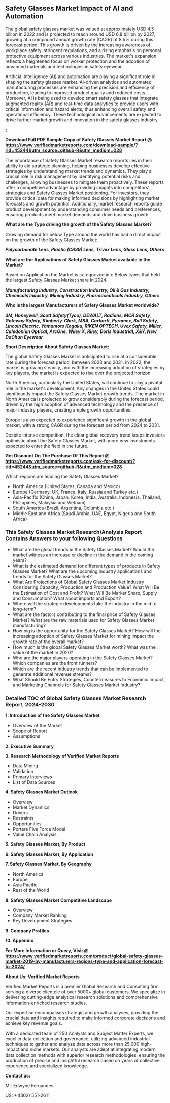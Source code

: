 <h2>Safety Glasses Market Impact of AI and Automation</h2><p>The global safety glasses market was valued at approximately USD 4.5 billion in 2022 and is projected to reach around USD 6.8 billion by 2027, growing at a compound annual growth rate (CAGR) of 8.5% during this forecast period. This growth is driven by the increasing awareness of workplace safety, stringent regulations, and a rising emphasis on personal protective equipment across various industries. The market's expansion reflects a heightened focus on worker protection and the adoption of advanced materials and technologies in safety eyewear.</p><p>Artificial Intelligence (AI) and automation are playing a significant role in shaping the safety glasses market. AI-driven analytics and automated manufacturing processes are enhancing the precision and efficiency of production, leading to improved product quality and reduced costs. Moreover, AI is being used to develop smart safety glasses that integrate augmented reality (AR) and real-time data analytics to provide users with critical information and hazard alerts, thus enhancing overall safety and operational efficiency. These technological advancements are expected to drive further market growth and innovation in the safety glasses industry.</p>t</p><p id="" class=""><strong>Download Full PDF Sample Copy of Safety Glasses Market Report @ <a href="https://www.verifiedmarketreports.com/download-sample/?rid=45244&utm_source=github-R&utm_medium=028" target="_blank">https://www.verifiedmarketreports.com/download-sample/?rid=45244&utm_source=github-R&utm_medium=028</a></strong></p><p>The importance of&nbsp;Safety Glasses Market research reports lies in their ability to aid strategic planning, helping businesses develop effective strategies by understanding market trends and dynamics. They play a crucial role in risk management by identifying potential risks and challenges, allowing businesses to mitigate them proactively. These reports offer a competitive advantage by providing insights into competitors' strategies and Safety Glasses Market positioning. For investors, they provide critical data for making informed decisions by highlighting market forecasts and growth potential. Additionally, market research reports guide product development by understanding consumer needs and preferences, ensuring products meet market demands and drive business growth.</p><p><strong>What are the&nbsp;Type driving the growth of the Safety Glasses Market?</strong></p><p id="" class="">Growing demand for below Type around the world has had a direct impact on the growth of the Safety Glasses Market:</p><em><strong>Polycarbonate Lens, Plastic (CR39) Lens, Trivex Lens, Glass Lens, Others</strong></em></p><strong>What are the&nbsp;Applications&nbsp;of Safety Glasses Market available in the Market?</strong></p><p id="" class="">Based on Application the Market is categorized into Below types that held the largest Safety Glasses Market share In 2024.</p><em><strong>Manufacturing Industry, Construction Industry, Oil & Gas Industry, Chemicals Industry, Mining Industry, Pharmaceuticals Industry, Others</strong></em></p><strong>Who is the largest Manufacturers of Safety Glasses Market worldwide?</strong></p><p><em><strong>3M, Honeywell, Scott Safety(Tyco), DEWALT, Radians, MCR Safety, Gateway Safety, Kimberly-Clark, MSA, Carhartt, Pyramex, Boll Safety, Lincoln Electric, Yamamoto Kogaku, RIKEN OPTECH, Uvex Safety, Miller, Caledonian Optical, ArcOne, Wiley X, Riley, Doris Industrial, X&Y, New DaChun Eyewear</strong></em></p><p id="" class=""><strong>Short Description About Safety Glasses Market:</strong></p><p>The global Safety Glasses Market is anticipated to rise at a considerable rate during the forecast period, between 2023 and 2031. In 2022, the market is growing steadily, and with the increasing adoption of strategies by key players, the market is expected to rise over the projected horizon.</p><p>North America, particularly the United States, will continue to play a pivotal role in the market's development. Any changes in the United States could significantly impact the Safety Glasses Market growth trends. The market in North America is projected to grow considerably during the forecast period, driven by the high adoption of advanced technology and the presence of major industry players, creating ample growth opportunities.</p><p>Europe is also expected to experience significant growth in the global market, with a strong CAGR during the forecast period from 2024 to 2031.</p><p>Despite intense competition, the clear global recovery trend keeps investors optimistic about the Safety Glasses Market, with more new investments expected to enter the field in the future.</p><p id="" class=""><strong>Get Discount On The Purchase Of This Report @ <a href="https://www.verifiedmarketreports.com/ask-for-discount/?rid=45244&utm_source=github-R&utm_medium=028" target="_blank">https://www.verifiedmarketreports.com/ask-for-discount/?rid=45244&utm_source=github-R&utm_medium=028</a></strong></p>Which regions are leading the Safety Glasses Market?</p><ul><li>North America (United States, Canada and Mexico)</li><li>Europe (Germany, UK, France, Italy, Russia and Turkey etc.)</li><li>Asia-Pacific (China, Japan, Korea, India, Australia, Indonesia, Thailand, Philippines, Malaysia and Vietnam)</li><li>South America (Brazil, Argentina, Columbia etc.)</li><li>Middle East and Africa (Saudi Arabia, UAE, Egypt, Nigeria and South Africa)</li></ul><h3 id="" class="">This Safety Glasses Market Research/Analysis Report Contains Answers to your following Questions</h3><ul><li>What are the global trends in the Safety Glasses Market? Would the market witness an increase or decline in the demand in the coming years?</li><li>What is the estimated demand for different types of products in Safety Glasses Market? What are the upcoming industry applications and trends for the Safety Glasses Market?</li><li>What Are Projections of Global Safety Glasses Market Industry Considering Capacity, Production and Production Value? What Will Be the Estimation of Cost and Profit? What Will Be Market Share, Supply and Consumption? What about imports and Export?</li><li>Where will the strategic developments take the industry in the mid to long-term?</li><li>What are the factors contributing to the final price of Safety Glasses Market? What are the raw materials used for Safety Glasses Market manufacturing?</li><li>How big is the opportunity for the Safety Glasses Market? How will the increasing adoption of Safety Glasses Market for mining impact the growth rate of the overall market?</li><li>How much is the global Safety Glasses Market worth? What was the value of the market In 2020?</li><li>Who are the major players operating in the Safety Glasses Market? Which companies are the front runners?</li><li>Which are the recent industry trends that can be implemented to generate additional revenue streams?</li><li>What Should Be Entry Strategies, Countermeasures to Economic Impact, and Marketing Channels for Safety Glasses Market Industry?</li></ul><h3 id="" class="">Detailed TOC of Global Safety Glasses Market Research Report, 2024-2030</h3><p id="" class=""><strong>1. Introduction of the Safety Glasses Market</strong></p><ul><li>Overview of the Market</li><li>Scope of Report</li><li>Assumptions</li></ul><p id="" class=""><strong>2. Executive Summary</strong></p><p id="" class=""><strong>3. Research Methodology of Verified Market Reports</strong></p><ul><li>Data Mining</li><li>Validation</li><li>Primary Interviews</li><li>List of Data Sources</li></ul><p id="" class=""><strong>4. Safety Glasses Market Outlook</strong></p><ul><li>Overview</li><li>Market Dynamics</li><li>Drivers</li><li>Restraints</li><li>Opportunities</li><li>Porters Five Force Model</li><li>Value Chain Analysis</li></ul><p id="" class=""><strong>5. Safety Glasses Market, By Product</strong></p><p id="" class=""><strong>6. Safety Glasses Market, By Application</strong></p><p id="" class=""><strong>7. Safety Glasses Market, By Geography</strong></p><ul><li>North America</li><li>Europe</li><li>Asia Pacific</li><li>Rest of the World</li></ul><p id="" class=""><strong>8. Safety Glasses Market Competitive Landscape</strong></p><ul><li>Overview</li><li>Company Market Ranking</li><li>Key Development Strategies</li></ul><p id="" class=""><strong>9. Company Profiles</strong></p><p id="" class=""><strong>10. Appendix</strong></p><p id="" class=""><strong>For More Information or Query, Visit @ <a href="https://www.verifiedmarketreports.com/product/global-safety-glasses-market-2019-by-manufacturers-regions-type-and-application-forecast-to-2024/" target="_blank">https://www.verifiedmarketreports.com/product/global-safety-glasses-market-2019-by-manufacturers-regions-type-and-application-forecast-to-2024/</a></strong></p><p id="" class=""><strong>About Us: Verified Market Reports</strong></p><p id="" class="">Verified Market Reports is a premier Global Research and Consulting firm serving a diverse clientele of over 5000+ global customers. We specialize in delivering cutting-edge analytical research solutions and comprehensive information-enriched research studies.</p><p id="" class="">Our expertise encompasses strategic and growth analyses, providing the crucial data and insights required to make informed corporate decisions and achieve key revenue goals.</p><p id="" class="">With a dedicated team of 250 Analysts and Subject Matter Experts, we excel in data collection and governance, utilizing advanced industrial techniques to gather and analyze data across more than 25,000 high-impact and niche markets. Our analysts are adept at integrating modern data collection methods with superior research methodologies, ensuring the production of precise and insightful research based on years of collective experience and specialized knowledge.</p><p id="" class=""><strong>Contact us:</strong></p><p id="" class="">Mr. Edwyne Fernandes</p><p id="" class="">US: +1(302) 551-2611</p>